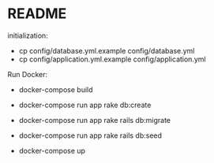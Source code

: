# README
initialization:
* cp config/database.yml.example config/database.yml
* cp config/application.yml.example config/application.yml

Run Docker:

* docker-compose build

* docker-compose run app rake db:create
* docker-compose run app rake rails db:migrate
* docker-compose run app rake rails db:seed

* docker-compose up
